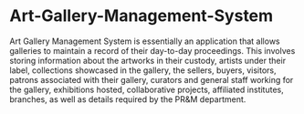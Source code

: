 # Art-Gallery-Management-System
Art Gallery Management System is essentially an application that allows galleries to maintain a record of their day-to-day proceedings. This involves storing information about the artworks in their custody, artists under their label, collections showcased in the gallery, the sellers, buyers, visitors, patrons associated with their gallery, curators and general staff working for the gallery, exhibitions hosted, collaborative projects, affiliated institutes, branches, as well as details required by the PR&M department.
